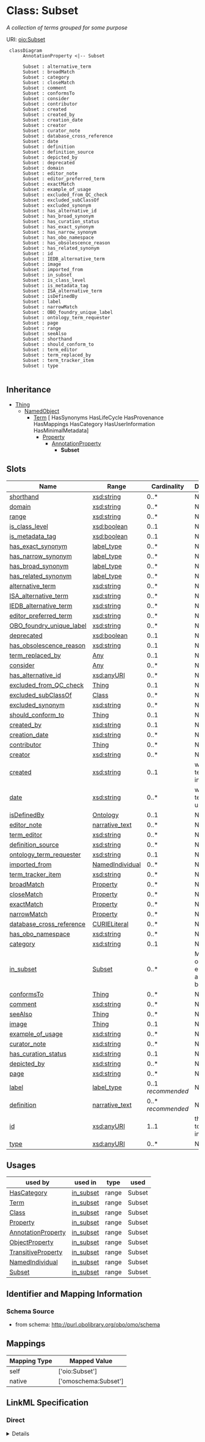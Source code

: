 # Class: Subset
_A collection of terms grouped for some purpose_





URI: [oio:Subset](http://www.geneontology.org/formats/oboInOwl#Subset)




```mermaid
 classDiagram
      AnnotationProperty <|-- Subset
      
      Subset : alternative_term
      Subset : broadMatch
      Subset : category
      Subset : closeMatch
      Subset : comment
      Subset : conformsTo
      Subset : consider
      Subset : contributor
      Subset : created
      Subset : created_by
      Subset : creation_date
      Subset : creator
      Subset : curator_note
      Subset : database_cross_reference
      Subset : date
      Subset : definition
      Subset : definition_source
      Subset : depicted_by
      Subset : deprecated
      Subset : domain
      Subset : editor_note
      Subset : editor_preferred_term
      Subset : exactMatch
      Subset : example_of_usage
      Subset : excluded_from_QC_check
      Subset : excluded_subClassOf
      Subset : excluded_synonym
      Subset : has_alternative_id
      Subset : has_broad_synonym
      Subset : has_curation_status
      Subset : has_exact_synonym
      Subset : has_narrow_synonym
      Subset : has_obo_namespace
      Subset : has_obsolescence_reason
      Subset : has_related_synonym
      Subset : id
      Subset : IEDB_alternative_term
      Subset : image
      Subset : imported_from
      Subset : in_subset
      Subset : is_class_level
      Subset : is_metadata_tag
      Subset : ISA_alternative_term
      Subset : isDefinedBy
      Subset : label
      Subset : narrowMatch
      Subset : OBO_foundry_unique_label
      Subset : ontology_term_requester
      Subset : page
      Subset : range
      Subset : seeAlso
      Subset : shorthand
      Subset : should_conform_to
      Subset : term_editor
      Subset : term_replaced_by
      Subset : term_tracker_item
      Subset : type
      

```





## Inheritance
* [Thing](Thing.md)
    * [NamedObject](NamedObject.md)
        * [Term](Term.md) [ HasSynonyms HasLifeCycle HasProvenance HasMappings HasCategory HasUserInformation HasMinimalMetadata]
            * [Property](Property.md)
                * [AnnotationProperty](AnnotationProperty.md)
                    * **Subset**



## Slots

| Name | Range | Cardinality | Description  | Info |
| ---  | --- | --- | --- | --- |
| [shorthand](shorthand.md) | [xsd:string](http://www.w3.org/2001/XMLSchema#string) | 0..* | None  | . |
| [domain](domain.md) | [xsd:string](http://www.w3.org/2001/XMLSchema#string) | 0..* | None  | . |
| [range](range.md) | [xsd:string](http://www.w3.org/2001/XMLSchema#string) | 0..* | None  | . |
| [is_class_level](is_class_level.md) | [xsd:boolean](http://www.w3.org/2001/XMLSchema#boolean) | 0..1 | None  | . |
| [is_metadata_tag](is_metadata_tag.md) | [xsd:boolean](http://www.w3.org/2001/XMLSchema#boolean) | 0..1 | None  | . |
| [has_exact_synonym](has_exact_synonym.md) | [label_type](label_type.md) | 0..* | None  | . |
| [has_narrow_synonym](has_narrow_synonym.md) | [label_type](label_type.md) | 0..* | None  | . |
| [has_broad_synonym](has_broad_synonym.md) | [label_type](label_type.md) | 0..* | None  | . |
| [has_related_synonym](has_related_synonym.md) | [label_type](label_type.md) | 0..* | None  | . |
| [alternative_term](alternative_term.md) | [xsd:string](http://www.w3.org/2001/XMLSchema#string) | 0..* | None  | . |
| [ISA_alternative_term](ISA_alternative_term.md) | [xsd:string](http://www.w3.org/2001/XMLSchema#string) | 0..* | None  | . |
| [IEDB_alternative_term](IEDB_alternative_term.md) | [xsd:string](http://www.w3.org/2001/XMLSchema#string) | 0..* | None  | . |
| [editor_preferred_term](editor_preferred_term.md) | [xsd:string](http://www.w3.org/2001/XMLSchema#string) | 0..* | None  | . |
| [OBO_foundry_unique_label](OBO_foundry_unique_label.md) | [xsd:string](http://www.w3.org/2001/XMLSchema#string) | 0..* | None  | . |
| [deprecated](deprecated.md) | [xsd:boolean](http://www.w3.org/2001/XMLSchema#boolean) | 0..1 | None  | . |
| [has_obsolescence_reason](has_obsolescence_reason.md) | [xsd:string](http://www.w3.org/2001/XMLSchema#string) | 0..1 | None  | . |
| [term_replaced_by](term_replaced_by.md) | [Any](Any.md) | 0..1 | None  | . |
| [consider](consider.md) | [Any](Any.md) | 0..* | None  | . |
| [has_alternative_id](has_alternative_id.md) | [xsd:anyURI](http://www.w3.org/2001/XMLSchema#anyURI) | 0..* | None  | . |
| [excluded_from_QC_check](excluded_from_QC_check.md) | [Thing](Thing.md) | 0..1 | None  | . |
| [excluded_subClassOf](excluded_subClassOf.md) | [Class](Class.md) | 0..* | None  | . |
| [excluded_synonym](excluded_synonym.md) | [xsd:string](http://www.w3.org/2001/XMLSchema#string) | 0..* | None  | . |
| [should_conform_to](should_conform_to.md) | [Thing](Thing.md) | 0..1 | None  | . |
| [created_by](created_by.md) | [xsd:string](http://www.w3.org/2001/XMLSchema#string) | 0..1 | None  | . |
| [creation_date](creation_date.md) | [xsd:string](http://www.w3.org/2001/XMLSchema#string) | 0..* | None  | . |
| [contributor](contributor.md) | [Thing](Thing.md) | 0..* | None  | . |
| [creator](creator.md) | [xsd:string](http://www.w3.org/2001/XMLSchema#string) | 0..* | None  | . |
| [created](created.md) | [xsd:string](http://www.w3.org/2001/XMLSchema#string) | 0..1 | when the term came into being  | . |
| [date](date.md) | [xsd:string](http://www.w3.org/2001/XMLSchema#string) | 0..* | when the term was updated  | . |
| [isDefinedBy](isDefinedBy.md) | [Ontology](Ontology.md) | 0..1 | None  | . |
| [editor_note](editor_note.md) | [narrative_text](narrative_text.md) | 0..* | None  | . |
| [term_editor](term_editor.md) | [xsd:string](http://www.w3.org/2001/XMLSchema#string) | 0..* | None  | . |
| [definition_source](definition_source.md) | [xsd:string](http://www.w3.org/2001/XMLSchema#string) | 0..* | None  | . |
| [ontology_term_requester](ontology_term_requester.md) | [xsd:string](http://www.w3.org/2001/XMLSchema#string) | 0..1 | None  | . |
| [imported_from](imported_from.md) | [NamedIndividual](NamedIndividual.md) | 0..* | None  | . |
| [term_tracker_item](term_tracker_item.md) | [xsd:string](http://www.w3.org/2001/XMLSchema#string) | 0..* | None  | . |
| [broadMatch](broadMatch.md) | [Property](Property.md) | 0..* | None  | . |
| [closeMatch](closeMatch.md) | [Property](Property.md) | 0..* | None  | . |
| [exactMatch](exactMatch.md) | [Property](Property.md) | 0..* | None  | . |
| [narrowMatch](narrowMatch.md) | [Property](Property.md) | 0..* | None  | . |
| [database_cross_reference](database_cross_reference.md) | [CURIELiteral](CURIELiteral.md) | 0..* | None  | . |
| [has_obo_namespace](has_obo_namespace.md) | [xsd:string](http://www.w3.org/2001/XMLSchema#string) | 0..* | None  | . |
| [category](category.md) | [xsd:string](http://www.w3.org/2001/XMLSchema#string) | 0..1 | None  | . |
| [in_subset](in_subset.md) | [Subset](Subset.md) | 0..* | Maps an ontology element to a subset it belongs to  | . |
| [conformsTo](conformsTo.md) | [Thing](Thing.md) | 0..* | None  | . |
| [comment](comment.md) | [xsd:string](http://www.w3.org/2001/XMLSchema#string) | 0..* | None  | . |
| [seeAlso](seeAlso.md) | [Thing](Thing.md) | 0..* | None  | . |
| [image](image.md) | [Thing](Thing.md) | 0..1 | None  | . |
| [example_of_usage](example_of_usage.md) | [xsd:string](http://www.w3.org/2001/XMLSchema#string) | 0..* | None  | . |
| [curator_note](curator_note.md) | [xsd:string](http://www.w3.org/2001/XMLSchema#string) | 0..* | None  | . |
| [has_curation_status](has_curation_status.md) | [xsd:string](http://www.w3.org/2001/XMLSchema#string) | 0..1 | None  | . |
| [depicted_by](depicted_by.md) | [xsd:string](http://www.w3.org/2001/XMLSchema#string) | 0..* | None  | . |
| [page](page.md) | [xsd:string](http://www.w3.org/2001/XMLSchema#string) | 0..* | None  | . |
| [label](label.md) | [label_type](label_type.md) | 0..1 _recommended_ | None  | . |
| [definition](definition.md) | [narrative_text](narrative_text.md) | 0..* _recommended_ | None  | . |
| [id](id.md) | [xsd:anyURI](http://www.w3.org/2001/XMLSchema#anyURI) | 1..1 | this maps to the URI in RDF  | . |
| [type](type.md) | [xsd:anyURI](http://www.w3.org/2001/XMLSchema#anyURI) | 0..* | None  | . |


## Usages


| used by | used in | type | used |
| ---  | --- | --- | --- |
| [HasCategory](HasCategory.md) | [in_subset](in_subset.md) | range | Subset |
| [Term](Term.md) | [in_subset](in_subset.md) | range | Subset |
| [Class](Class.md) | [in_subset](in_subset.md) | range | Subset |
| [Property](Property.md) | [in_subset](in_subset.md) | range | Subset |
| [AnnotationProperty](AnnotationProperty.md) | [in_subset](in_subset.md) | range | Subset |
| [ObjectProperty](ObjectProperty.md) | [in_subset](in_subset.md) | range | Subset |
| [TransitiveProperty](TransitiveProperty.md) | [in_subset](in_subset.md) | range | Subset |
| [NamedIndividual](NamedIndividual.md) | [in_subset](in_subset.md) | range | Subset |
| [Subset](Subset.md) | [in_subset](in_subset.md) | range | Subset |



## Identifier and Mapping Information







### Schema Source


* from schema: http://purl.obolibrary.org/obo/omo/schema







## Mappings

| Mapping Type | Mapped Value |
| ---  | ---  |
| self | ['oio:Subset'] |
| native | ['omoschema:Subset'] |


## LinkML Specification

<!-- TODO: investigate https://stackoverflow.com/questions/37606292/how-to-create-tabbed-code-blocks-in-mkdocs-or-sphinx -->

### Direct

<details>
```yaml
name: Subset
description: A collection of terms grouped for some purpose
from_schema: http://purl.obolibrary.org/obo/omo/schema
is_a: AnnotationProperty
class_uri: oio:Subset

```
</details>

### Induced

<details>
```yaml
name: Subset
description: A collection of terms grouped for some purpose
from_schema: http://purl.obolibrary.org/obo/omo/schema
is_a: AnnotationProperty
attributes:
  shorthand:
    name: shorthand
    deprecated: deprecated oboInOwl property
    from_schema: http://purl.obolibrary.org/obo/omo/schema
    slot_uri: oio:shorthand
    multivalued: true
    alias: shorthand
    owner: Subset
    range: string
  domain:
    name: domain
    todos:
    - restrict range
    from_schema: http://purl.obolibrary.org/obo/omo/schema
    is_a: logical_predicate
    slot_uri: rdfs:domain
    multivalued: true
    alias: domain
    owner: Subset
    range: string
  range:
    name: range
    todos:
    - restrict range
    from_schema: http://purl.obolibrary.org/obo/omo/schema
    is_a: logical_predicate
    slot_uri: rdfs:range
    multivalued: true
    alias: range
    owner: Subset
    range: string
  is_class_level:
    name: is_class_level
    deprecated: deprecated oboInOwl property
    from_schema: http://purl.obolibrary.org/obo/omo/schema
    slot_uri: oio:is_class_level
    alias: is_class_level
    owner: Subset
    range: boolean
  is_metadata_tag:
    name: is_metadata_tag
    deprecated: deprecated oboInOwl property
    from_schema: http://purl.obolibrary.org/obo/omo/schema
    slot_uri: oio:is_metadata_tag
    alias: is_metadata_tag
    owner: Subset
    range: boolean
  has_exact_synonym:
    name: has_exact_synonym
    from_schema: http://purl.obolibrary.org/obo/omo/schema
    is_a: synonym
    slot_uri: oio:hasExactSynonym
    multivalued: true
    alias: has_exact_synonym
    owner: Subset
    disjoint_with:
    - label
    range: label type
  has_narrow_synonym:
    name: has_narrow_synonym
    from_schema: http://purl.obolibrary.org/obo/omo/schema
    is_a: synonym
    slot_uri: oio:hasNarrowSynonym
    multivalued: true
    alias: has_narrow_synonym
    owner: Subset
    range: label type
  has_broad_synonym:
    name: has_broad_synonym
    from_schema: http://purl.obolibrary.org/obo/omo/schema
    is_a: synonym
    slot_uri: oio:hasBroadSynonym
    multivalued: true
    alias: has_broad_synonym
    owner: Subset
    range: label type
  has_related_synonym:
    name: has_related_synonym
    from_schema: http://purl.obolibrary.org/obo/omo/schema
    slot_uri: oio:hasRelatedSynonym
    multivalued: true
    alias: has_related_synonym
    owner: Subset
    range: label type
  alternative_term:
    name: alternative_term
    in_subset:
    - allotrope permitted profile
    from_schema: http://purl.obolibrary.org/obo/omo/schema
    exact_mappings:
    - skos:altLabel
    slot_uri: IAO:0000118
    multivalued: true
    alias: alternative_term
    owner: Subset
    range: string
  ISA_alternative_term:
    name: ISA_alternative_term
    from_schema: http://purl.obolibrary.org/obo/omo/schema
    is_a: alternative_term
    slot_uri: OBI:0001847
    multivalued: true
    alias: ISA_alternative_term
    owner: Subset
    range: string
  IEDB_alternative_term:
    name: IEDB_alternative_term
    from_schema: http://purl.obolibrary.org/obo/omo/schema
    is_a: alternative_term
    slot_uri: OBI:9991118
    multivalued: true
    alias: IEDB_alternative_term
    owner: Subset
    range: string
  editor_preferred_term:
    name: editor_preferred_term
    in_subset:
    - obi permitted profile
    from_schema: http://purl.obolibrary.org/obo/omo/schema
    is_a: alternative_term
    slot_uri: IAO:0000111
    multivalued: true
    alias: editor_preferred_term
    owner: Subset
    range: string
  OBO_foundry_unique_label:
    name: OBO_foundry_unique_label
    todos:
    - add uniquekey
    from_schema: http://purl.obolibrary.org/obo/omo/schema
    is_a: alternative_term
    slot_uri: IAO:0000589
    multivalued: true
    alias: OBO_foundry_unique_label
    owner: Subset
    range: string
  deprecated:
    name: deprecated
    in_subset:
    - allotrope permitted profile
    - go permitted profile
    - obi permitted profile
    from_schema: http://purl.obolibrary.org/obo/omo/schema
    aliases:
    - is obsolete
    is_a: obsoletion_related_property
    slot_uri: owl:deprecated
    alias: deprecated
    owner: Subset
    range: boolean
  has_obsolescence_reason:
    name: has_obsolescence_reason
    todos:
    - restrict range
    comments:
    - '{''RULE'': ''subject must be deprecated''}'
    from_schema: http://purl.obolibrary.org/obo/omo/schema
    is_a: obsoletion_related_property
    slot_uri: IAO:0000231
    alias: has_obsolescence_reason
    owner: Subset
    range: string
  term_replaced_by:
    name: term_replaced_by
    comments:
    - '{''RULE'': ''subject must be deprecated''}'
    in_subset:
    - go permitted profile
    - obi permitted profile
    - allotrope permitted profile
    from_schema: http://purl.obolibrary.org/obo/omo/schema
    exact_mappings:
    - dcterms:isReplacedBy
    is_a: obsoletion_related_property
    slot_uri: IAO:0100001
    alias: term_replaced_by
    owner: Subset
    range: Any
  consider:
    name: consider
    comments:
    - '{''RULE'': ''subject must be deprecated''}'
    in_subset:
    - go permitted profile
    from_schema: http://purl.obolibrary.org/obo/omo/schema
    is_a: obsoletion_related_property
    slot_uri: oio:consider
    multivalued: true
    alias: consider
    owner: Subset
    range: Any
  has_alternative_id:
    name: has_alternative_id
    comments:
    - '{''RULE'': ''object must be deprecated''}'
    in_subset:
    - go permitted profile
    from_schema: http://purl.obolibrary.org/obo/omo/schema
    is_a: obsoletion_related_property
    slot_uri: oio:hasAlternativeId
    multivalued: true
    alias: has_alternative_id
    owner: Subset
    range: uriorcurie
  excluded_from_QC_check:
    name: excluded_from_QC_check
    from_schema: http://purl.obolibrary.org/obo/omo/schema
    is_a: excluded_axiom
    alias: excluded_from_QC_check
    owner: Subset
    range: Thing
  excluded_subClassOf:
    name: excluded_subClassOf
    from_schema: http://purl.obolibrary.org/obo/omo/schema
    is_a: excluded_axiom
    multivalued: true
    alias: excluded_subClassOf
    owner: Subset
    range: Class
  excluded_synonym:
    name: excluded_synonym
    from_schema: http://purl.obolibrary.org/obo/omo/schema
    exact_mappings:
    - skos:hiddenSynonym
    is_a: excluded_axiom
    multivalued: true
    alias: excluded_synonym
    owner: Subset
    range: string
  should_conform_to:
    name: should_conform_to
    from_schema: http://purl.obolibrary.org/obo/omo/schema
    is_a: excluded_axiom
    alias: should_conform_to
    owner: Subset
    range: Thing
  created_by:
    name: created_by
    deprecated: proposed obsoleted by OMO group 2022-04-12
    from_schema: http://purl.obolibrary.org/obo/omo/schema
    deprecated_element_has_exact_replacement: creator
    is_a: provenance_property
    slot_uri: oio:created_by
    alias: created_by
    owner: Subset
    range: string
  creation_date:
    name: creation_date
    deprecated: proposed obsoleted by OMO group 2022-04-12
    todos:
    - restrict range
    from_schema: http://purl.obolibrary.org/obo/omo/schema
    deprecated_element_has_exact_replacement: created
    is_a: provenance_property
    slot_uri: oio:creation_date
    multivalued: true
    alias: creation_date
    owner: Subset
    range: string
  contributor:
    name: contributor
    from_schema: http://purl.obolibrary.org/obo/omo/schema
    close_mappings:
    - prov:wasAttributedTo
    is_a: provenance_property
    slot_uri: dcterms:contributor
    multivalued: true
    alias: contributor
    owner: Subset
    range: Thing
  creator:
    name: creator
    from_schema: http://purl.obolibrary.org/obo/omo/schema
    close_mappings:
    - prov:wasAttributedTo
    is_a: provenance_property
    slot_uri: dcterms:creator
    multivalued: true
    alias: creator
    owner: Subset
    range: string
  created:
    name: created
    description: when the term came into being
    from_schema: http://purl.obolibrary.org/obo/omo/schema
    close_mappings:
    - pav:createdOn
    is_a: provenance_property
    slot_uri: dcterms:created
    multivalued: false
    alias: created
    owner: Subset
    range: string
  date:
    name: date
    description: when the term was updated
    from_schema: http://purl.obolibrary.org/obo/omo/schema
    close_mappings:
    - pav:authoredOn
    is_a: provenance_property
    slot_uri: dcterms:date
    multivalued: true
    alias: date
    owner: Subset
    range: string
  isDefinedBy:
    name: isDefinedBy
    from_schema: http://purl.obolibrary.org/obo/omo/schema
    close_mappings:
    - pav:importedFrom
    - dcterms:publisher
    slot_uri: rdfs:isDefinedBy
    alias: isDefinedBy
    owner: Subset
    range: Ontology
  editor_note:
    name: editor_note
    from_schema: http://purl.obolibrary.org/obo/omo/schema
    is_a: provenance_property
    slot_uri: IAO:0000116
    multivalued: true
    alias: editor_note
    owner: Subset
    range: narrative text
  term_editor:
    name: term_editor
    from_schema: http://purl.obolibrary.org/obo/omo/schema
    is_a: provenance_property
    slot_uri: IAO:0000117
    multivalued: true
    alias: term_editor
    owner: Subset
    range: string
  definition_source:
    name: definition_source
    todos:
    - restrict range
    in_subset:
    - obi permitted profile
    from_schema: http://purl.obolibrary.org/obo/omo/schema
    is_a: provenance_property
    slot_uri: IAO:0000119
    multivalued: true
    alias: definition_source
    owner: Subset
    range: string
  ontology_term_requester:
    name: ontology_term_requester
    from_schema: http://purl.obolibrary.org/obo/omo/schema
    is_a: provenance_property
    slot_uri: IAO:0000234
    alias: ontology_term_requester
    owner: Subset
    range: string
  imported_from:
    name: imported_from
    from_schema: http://purl.obolibrary.org/obo/omo/schema
    is_a: provenance_property
    slot_uri: IAO:0000412
    multivalued: true
    alias: imported_from
    owner: Subset
    range: NamedIndividual
  term_tracker_item:
    name: term_tracker_item
    todos:
    - restrict range
    from_schema: http://purl.obolibrary.org/obo/omo/schema
    is_a: provenance_property
    slot_uri: IAO:0000233
    multivalued: true
    alias: term_tracker_item
    owner: Subset
    range: string
  broadMatch:
    name: broadMatch
    from_schema: http://purl.obolibrary.org/obo/omo/schema
    is_a: match
    slot_uri: skos:broadMatch
    multivalued: true
    alias: broadMatch
    owner: Subset
    range: Property
  closeMatch:
    name: closeMatch
    from_schema: http://purl.obolibrary.org/obo/omo/schema
    is_a: match
    slot_uri: skos:closeMatch
    multivalued: true
    alias: closeMatch
    owner: Subset
    range: Property
  exactMatch:
    name: exactMatch
    from_schema: http://purl.obolibrary.org/obo/omo/schema
    is_a: match
    slot_uri: skos:exactMatch
    multivalued: true
    alias: exactMatch
    owner: Subset
    range: Property
  narrowMatch:
    name: narrowMatch
    from_schema: http://purl.obolibrary.org/obo/omo/schema
    is_a: match
    slot_uri: skos:narrowMatch
    multivalued: true
    alias: narrowMatch
    owner: Subset
    range: Property
  database_cross_reference:
    name: database_cross_reference
    from_schema: http://purl.obolibrary.org/obo/omo/schema
    is_a: match
    slot_uri: oio:hasDbXref
    multivalued: true
    alias: database_cross_reference
    owner: Subset
    range: CURIELiteral
  has_obo_namespace:
    name: has_obo_namespace
    from_schema: http://purl.obolibrary.org/obo/omo/schema
    slot_uri: oio:hasOBONamespace
    multivalued: true
    alias: has_obo_namespace
    owner: Subset
    range: string
  category:
    name: category
    from_schema: http://purl.obolibrary.org/obo/omo/schema
    is_a: informative_property
    slot_uri: biolink:category
    alias: category
    owner: Subset
    range: string
  in_subset:
    name: in_subset
    description: Maps an ontology element to a subset it belongs to
    from_schema: http://purl.obolibrary.org/obo/omo/schema
    slot_uri: oio:inSubset
    multivalued: true
    alias: in_subset
    owner: Subset
    range: Subset
  conformsTo:
    name: conformsTo
    from_schema: http://purl.obolibrary.org/obo/omo/schema
    is_a: informative_property
    slot_uri: dcterms:conformsTo
    multivalued: true
    alias: conformsTo
    owner: Subset
    range: Thing
  comment:
    name: comment
    comments:
    - in obo format, a term cannot have more than one comment
    from_schema: http://purl.obolibrary.org/obo/omo/schema
    is_a: informative_property
    slot_uri: rdfs:comment
    multivalued: true
    alias: comment
    owner: Subset
    range: string
  seeAlso:
    name: seeAlso
    todos:
    - restrict range
    from_schema: http://purl.obolibrary.org/obo/omo/schema
    slot_uri: rdfs:seeAlso
    multivalued: true
    alias: seeAlso
    owner: Subset
    range: Thing
  image:
    name: image
    from_schema: http://purl.obolibrary.org/obo/omo/schema
    is_a: informative_property
    slot_uri: sdo:image
    alias: image
    owner: Subset
    range: Thing
  example_of_usage:
    name: example_of_usage
    in_subset:
    - allotrope permitted profile
    from_schema: http://purl.obolibrary.org/obo/omo/schema
    exact_mappings:
    - skos:example
    is_a: informative_property
    slot_uri: IAO:0000112
    multivalued: true
    alias: example_of_usage
    owner: Subset
    range: string
  curator_note:
    name: curator_note
    from_schema: http://purl.obolibrary.org/obo/omo/schema
    is_a: provenance_property
    slot_uri: IAO:0000232
    multivalued: true
    alias: curator_note
    owner: Subset
    range: string
  has_curation_status:
    name: has_curation_status
    from_schema: http://purl.obolibrary.org/obo/omo/schema
    is_a: informative_property
    slot_uri: IAO:0000114
    alias: has_curation_status
    owner: Subset
    range: string
  depicted_by:
    name: depicted_by
    from_schema: http://purl.obolibrary.org/obo/omo/schema
    is_a: informative_property
    slot_uri: foaf:depicted_by
    multivalued: true
    alias: depicted_by
    owner: Subset
    range: string
  page:
    name: page
    from_schema: http://purl.obolibrary.org/obo/omo/schema
    is_a: informative_property
    slot_uri: foaf:page
    multivalued: true
    alias: page
    owner: Subset
    range: string
  label:
    name: label
    comments:
    - SHOULD follow OBO label guidelines
    - MUST be unique within an ontology
    - SHOULD be unique across OBO
    in_subset:
    - allotrope required profile
    - go required profile
    - obi required profile
    from_schema: http://purl.obolibrary.org/obo/omo/schema
    exact_mappings:
    - skos:prefLabel
    is_a: core_property
    slot_uri: rdfs:label
    multivalued: false
    alias: label
    owner: Subset
    range: label type
    recommended: true
  definition:
    name: definition
    comments:
    - SHOULD be in Aristotelian (genus-differentia) form
    in_subset:
    - allotrope required profile
    - go required profile
    - obi required profile
    from_schema: http://purl.obolibrary.org/obo/omo/schema
    exact_mappings:
    - skos:definition
    is_a: core_property
    slot_uri: IAO:0000115
    multivalued: true
    alias: definition
    owner: Subset
    range: narrative text
    recommended: true
  id:
    name: id
    description: this maps to the URI in RDF
    from_schema: http://purl.obolibrary.org/obo/omo/schema
    is_a: core_property
    identifier: true
    alias: id
    owner: Subset
    range: uriorcurie
    required: true
  type:
    name: type
    from_schema: http://purl.obolibrary.org/obo/omo/schema
    is_a: logical_predicate
    slot_uri: rdf:type
    multivalued: true
    designates_type: true
    alias: type
    owner: Subset
    range: uriorcurie
class_uri: oio:Subset

```
</details>